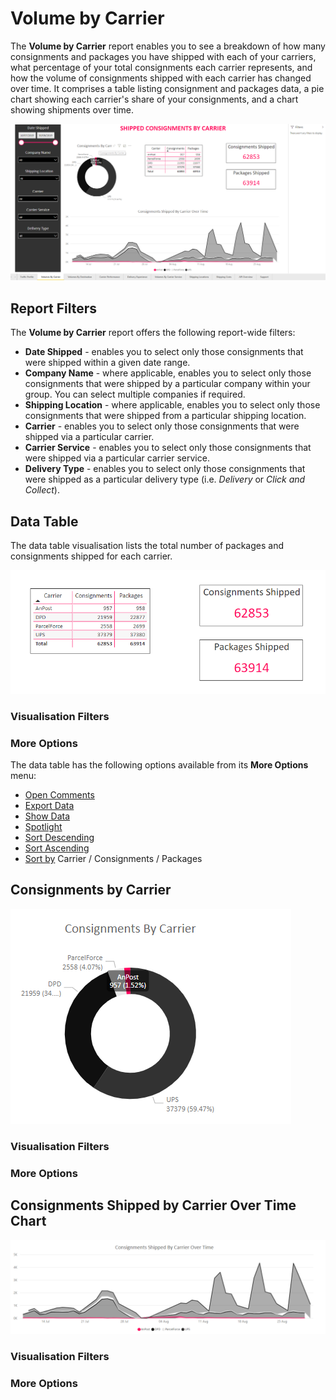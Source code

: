# Volume by Carrier

The **Volume by Carrier** report enables you to see a breakdown of how many consignments and packages you have shipped with each of your carriers, what percentage of your total consignments each carrier represents, and how the volume of consignments shipped with each carrier has changed over time. It comprises a table listing consignment and packages data, a pie chart showing each carrier's share of your consignments, and a chart showing shipments over time.

<a href="../images/reports/by-carrier.png" target="_blank">
    <img src="../images/reports/by-carrier.png"/>
</a>

## Report Filters

The **Volume by Carrier** report offers the following report-wide filters:

* **Date Shipped** - enables you to select only those consignments that were shipped within a given date range.
* **Company Name** - where applicable, enables you to select only those consignments that were shipped by a particular company within your group. You can select multiple companies if required.
* **Shipping Location** - where applicable, enables you to select only those consignments that were shipped from a particular shipping location.
* **Carrier** - enables you to select only those consignments that were shipped via a particular carrier.
* **Carrier Service** - enables you to select only those consignments that were shipped via a particular carrier service.
* **Delivery Type** - enables you to select only those consignments that were shipped as a particular delivery type (i.e. *Delivery* or *Click and Collect*).

## Data Table

The data table visualisation lists the total number of packages and consignments shipped for each carrier. 

<a href="../images/reports/by-carrier-data-table.png" target="_blank">
    <img src="../images/reports/by-carrier-data-table.png"/>
</a>


### Visualisation Filters

### More Options

The data table has the following options available from its **More Options** menu:

* [Open Comments](/reports/reports.html#open-comments)
* [Export Data](/reports/reports.html#export-data)
* [Show Data](/reports/reports.html#show-data)
* [Spotlight](/reports/reports.html#spotlight)
* [Sort Descending](/reports/reports.html#sort-descending--ascending--sort-by)
* [Sort Ascending](/reports/reports.html#sort-descending--ascending--sort-by)
* [Sort by](/reports/reports.html#sort-descending--ascending--sort-by) Carrier / Consignments / Packages

## Consignments by Carrier

<a href="../images/reports/by-carrier-pie.png" target="_blank">
    <img src="../images/reports/by-carrier-pie.png"/>
</a>

### Visualisation Filters

### More Options

## Consignments Shipped by Carrier Over Time Chart

<a href="../images/reports/by-carrier-over-time.png" target="_blank">
    <img src="../images/reports/by-carrier-over-time.png"/>
</a>

### Visualisation Filters

### More Options
